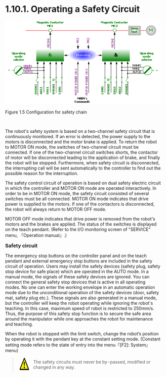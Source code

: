 ﻿# 1.10.1. Operating a Safety Circuit

![](../../_assets/그림_1.5_안전체인_구성도_.png)


Figure 1.5 Configuration for safety chain

<br>

The robot's safety system is based on a two-channel safety circuit that is continuously monitored. If an error is detected, the power supply to the motors is disconnected and the motor brake is applied. To return the robot to MOTOR ON mode, the switches of two-channel circuit must be connected. If one of the two-channel circuit switches shorts, the contactor of motor will be disconnected leading to the application of brake, and finally the robot will be stopped. Furthermore, when safety circuit is disconnected, the interrupting call will be sent automatically to the controller to find out the possible reason for the interruption. 

The safety control circuit of operation is based on dual safety electric circuit in which the controller and MOTOR ON mode are operated interactively. In order to be in MOTOR ON mode, the safety circuit consisted of several switches must be all connected. MOTOR ON mode indicates that drive power is supplied to the motors. If one of the contactors is disconnected, the robot will always return to MOTOR OFF mode.

MOTOR OFF mode indicates that drive power is removed from the robot's motors and the brakes are applied. The status of the switches is displayed on the teach pendant. (Refer to the I/O monitoring screen of "SERVICE" menu, 『Operation manual』.)

<font size = 3><b>Safety circuit</b></font>

The emergency stop buttons on the controller panel and on the teach pendant and external emergency stop buttons are included in the safety circuit of operation. Users may install the safety devices (safety plug, safety stop device for safe place) which are operated in the AUTO mode. In a manual mode, the signals of these safety devices are ignored. You can connect the general safety stop devices that is active in all operating modes. No one can enter the working envelope in an automatic operation mode due to the unconditional operation of the safety devices (door, safety mat, safety plug etc.). These signals are also generated in a manual mode, but the controller will keep the robot operating while ignoring the robot's teaching. In this case, maximum speed of robot is restricted to 250mm/s. Thus, the purpose of this safety stop function is to secure the safe area around the manipulator while one approaches the robot for maintenance and teaching. 

When the robot is stopped with the limit switch, change the robot’s position by operating it with the pendant key at the constant setting mode. (Constant setting mode refers to the state of entry into the menu『[F2]: System』 menu)


<blockquote>
<table border="0">
    <thead>
        <tr>
            <td>
            <div align="center">
              <img src="../../_assets/주의표시.png" width = 40 height = 40>
            </div>
            </td> 
            <td colspan="4"> 
                The safety circuits must never be by-passed, modified or changed in any way.
            </td>
        </tr>
    </thead>
</table>  
</blockquote><br>
